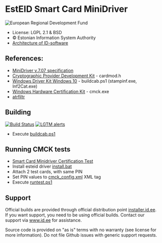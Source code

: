 # EstEID Smart Card MiniDriver

![European Regional Development Fund](https://github.com/e-gov/RIHA-Frontend/raw/master/logo/EU/EU.png "European Regional Development Fund - DO NOT REMOVE THIS IMAGE BEFORE 05.03.2020")

 * License: LGPL 2.1 & BSD
 * &copy; Estonian Information System Authority
 * [Architecture of ID-software](http://open-eid.github.io)

## References:
* [MiniDriver v.7.07 specification](http://www.microsoft.com/whdc/device/input/smartcard/sc-minidriver.mspx)
* [Cryptographic Provider Development Kit](https://www.microsoft.com/en-us/download/details.aspx?id=30688) - cardmod.h
* [Windows Driver Kit Windows 10](https://developer.microsoft.com/en-us/windows/hardware/windows-driver-kit) - buildcab.ps1 (stampinf.exe, Inf2Cat.exe)
* [Windows Hardware Certification Kit](https://developer.microsoft.com/en-us/windows/hardware/windows-hardware-lab-kit) - cmck.exe
* [atrfiltr](atrfiltr/readme.txt)

## Building
[![Build Status](https://ci.appveyor.com/api/projects/status/github/open-eid/minidriver?branch=master&svg=true)](https://ci.appveyor.com/project/open-eid/minidriver)
[![LGTM alerts](https://img.shields.io/lgtm/alerts/g/open-eid/minidriver.svg?logo=lgtm&logoWidth=18)](https://lgtm.com/projects/g/open-eid/minidriver/alerts/)


* Execute [buildcab.ps1](buildcab.ps1)

## Running CMCK tests
* [Smart Card Minidriver Certification Test](https://msdn.microsoft.com/en-us/library/windows/hardware/dn390909%28v=vs.85%29.aspx)
* Install esteid driver [install.bat](install.bat)
* Attach 2 test cards, with same PIN
* Set PIN values to [cmck_config.xml](cmck_config.xml) <PinEntry><Value> XML tag
* Execute [runtest.ps1](runtest.ps1)

## Support
Official builds are provided through official distribution point [installer.id.ee](https://installer.id.ee). If you want support, you need to be using official builds. Contact our support via www.id.ee for assistance.

Source code is provided on "as is" terms with no warranty (see license for more information). Do not file Github issues with generic support requests.
